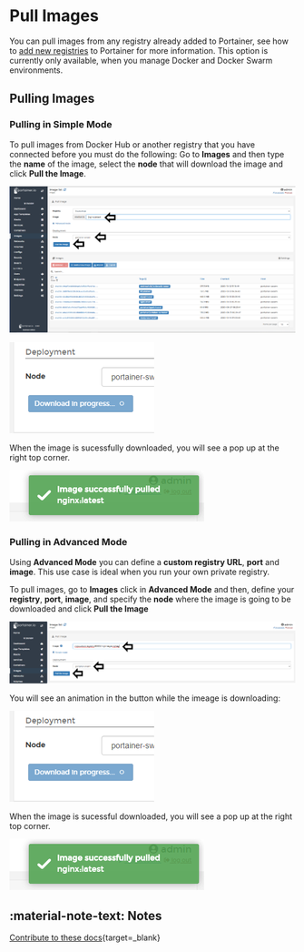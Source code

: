 # Pull Images

You can pull images from any registry already added to Portainer, see how to [add new registries](/v2.0-be/registries/connect/) to Portainer for more information. This option is currently only available, when you manage Docker and Docker Swarm environments.

## Pulling Images

### Pulling in Simple Mode

To pull images from Docker Hub or another registry that you have connected before you must do the following:
Go to <b>Images</b> and then type the <b>name</b> of the image, select the <b>node</b> that will download the image and click <b>Pull the Image</b>.

![pull](assets/pull-1.png)

![pull](assets/pull-2.png)

When the image is sucessfully downloaded, you will see a pop up at the right top corner.

![pull](assets/pull-3.png)

### Pulling in Advanced Mode

Using <b>Advanced Mode</b> you can define a <b>custom registry URL</b>, <b>port</b> and <b>image</b>. This use case is ideal when you run your own private registry.

To pull images, go to <b>Images</b> click in <b>Advanced Mode</b> and then, define your <b>registry</b>, <b>port</b>, <b>image</b>, and specify the <b>node</b> where the image is going to be downloaded and click <b>Pull the Image</b>

![pull](assets/pull-4.png)

You will see an animation in the button while the imeage is downloading:

![pull](assets/pull-2.png)

When the image is sucessful downloaded, you will see a pop up at the right top corner.

![pull](assets/pull-3.png)

## :material-note-text: Notes

[Contribute to these docs](https://github.com/portainer/portainer-docs/blob/master/contributing.md){target=_blank}
